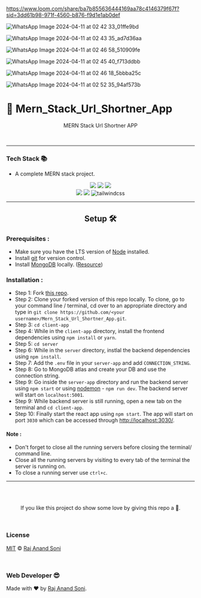https://www.loom.com/share/ba7b855636444169aa78c4146379f67f?sid=3dd61b98-971f-4560-b876-f9d1e1ab0def

![WhatsApp Image 2024-04-11 at 02 42 33_01ffe9bd](https://github.com/rajsoni06/SHORTIFY/assets/113697967/2af0e739-c8a7-4e01-8be6-02fa92634d9c)

![WhatsApp Image 2024-04-11 at 02 43 35_ad7d36aa](https://github.com/rajsoni06/SHORTIFY/assets/113697967/90fde5a9-443e-438f-ba28-a35cc37ba435)

![WhatsApp Image 2024-04-11 at 02 46 58_510909fe](https://github.com/rajsoni06/SHORTIFY/assets/113697967/3d039b73-b49a-45fb-9807-c79e6e991db2)

![WhatsApp Image 2024-04-11 at 02 45 40_f713ddbb](https://github.com/rajsoni06/SHORTIFY/assets/113697967/bdb136ea-d5d2-4367-8ed2-88cdb5e48c43)

![WhatsApp Image 2024-04-11 at 02 46 18_5bbba25c](https://github.com/rajsoni06/SHORTIFY/assets/113697967/85868b07-e826-4257-9d92-69033e88d2b4)

![WhatsApp Image 2024-04-11 at 02 52 35_94af573b](https://github.com/rajsoni06/SHORTIFY/assets/113697967/093e9a67-3d80-4f75-a610-ff3b5d56e9c3)




# 🔗 Mern_Stack_Url_Shortner_App

  <p align="center">MERN Stack Url Shortner APP</p>  
  <br>
    
---
  
### Tech Stack 📚

- A complete MERN stack project.

<p align="center">
     <img atl="MongoDB" src="https://img.shields.io/badge/-Mongodb-green?logo=mongodb&style=for-the-badge&logoColor=white">
     <img atl="ExpressJS" src="https://img.shields.io/badge/express.js-%23404d59.svg?style=for-the-badge&logo=express&logoColor=%2361DAFB">
     <img atl="React" src="https://img.shields.io/badge/-react-black?logo=react&style=for-the-badge">
     <br />
     <img atl="NodeJS" src="https://img.shields.io/badge/node.js-%2343853D.svg?style=for-the-badge&logo=node-dot-js&logoColor=white">
     <img atl="Mongoose" src="https://img.shields.io/badge/-Mongoose-brown?logo=mongoose&style=for-the-badge&logoColor=white">
     <img alt="tailwindcss" src="https://img.shields.io/badge/-tailwind-yellow?logo=tailwindcss&style=for-the-badge">
    
</p>
  
---  

<h2 align="center">Setup 🛠</h2>  
  
### Prerequisites :  
  
- Make sure you have the LTS version of [Node](https://nodejs.org/) installed.
- Install [git](https://git-scm.com/downloads) for version control.
- Install [MongoDB](https://www.mongodb.com/try/download/community) locally. ([Resource](https://www.mongodb.com/docs/manual/administration/install-community/))

### Installation :

- Step 1: Fork [this repo](https://github.com/rajsoni06/SHORTIFY/tree/master).
- Step 2: Clone your forked version of this repo locally. To clone, go to your command line / terminal, cd over to an appropriate directory and type in `git clone https://github.com/<your username>/Mern_Stack_Url_Shortner_App.git`.
- Step 3: `cd client-app`
- Step 4: While in the `client-app` directory, install the frontend dependencies using `npm install` or `yarn`.
- Step 5: `cd server`
- Step 6: While in the `server` directory, instlal the backend dependencies using `npm install`.
- Step 7: Add the `.env` file in your `server-app` and add `CONNECTION_STRING`.
- Step 8: Go to MongoDB atlas and create your DB and use the connection string.
- Step 9: Go inside the `server-app` directory and run the backend server using `npm start` or using [nodemon](https://www.npmjs.com/package/nodemon) - `npm run dev`. The backend server will start on `localhost:5001`.
- Step 9: While backend server is still running, open a new tab on the terminal and `cd client-app`.
- Step 10: Finally start the react app using `npm start`. The app will start on port `3030` which can be accessed through <http://localhost:3030/>.

#### Note :

- Don't forget to close all the running servers before closing the terminal/ command line.
- Close all the running servers by visiting to every tab of the terminal the server is running on.
- To close a running server use `ctrl+c`.

---

<br> <br>

<p align='center'>If you like this project do show some love by giving this repo a 🌟.</p>
  
<br>

### License

[MIT](LICENSE) © [Raj Anand Soni](https://github.com/rajsoni06)

<br>

### Web Developer 😎

Made with ❤ by [Raj Anand Soni](https://github.com/rajsoni06).
